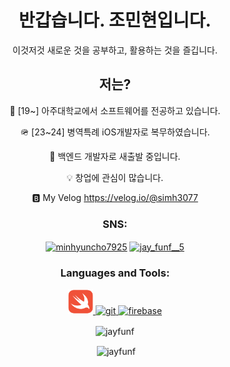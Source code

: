 <div align="center">
    <h1 align="center">반갑습니다. 조민현입니다.</h1>
  
이것저것 새로운 것을 공부하고, 활용하는 것을 즐깁니다.
  
   <h2 align="center">저는?</h2>
  
  🏫 [19~] 아주대학교에서 소프트웨어를 전공하고 있습니다.
  
  🪖 [23~24] 병역특례 iOS개발자로 복무하였습니다.
  
  🌱 백엔드 개발자로 새출발 중입니다.
  
  💡 창업에 관심이 많습니다.

  🅱️ My Velog https://velog.io/@simh3077
    <h3 align="center">SNS:</h3>
    <p align="center">
        <a href="https://fb.com/minhyuncho7925" target="blank"><img align="center"
                src="https://raw.githubusercontent.com/rahuldkjain/github-profile-readme-generator/master/src/images/icons/Social/facebook.svg"
                alt="minhyuncho7925" height="30" width="40" /></a>
        <a href="https://www.instagram.com/_jayfxnf/" target="blank"><img align="center"
                src="https://raw.githubusercontent.com/rahuldkjain/github-profile-readme-generator/master/src/images/icons/Social/instagram.svg"
                alt="jay_funf__5" height="30" width="40" /></a>
    </p>

<h3 align="center">Languages and Tools:</h3>
<p align="center"> 
<!--      <a href="https://www.w3schools.com/cpp/" target="_blank" rel="noreferrer"> <img src="https://raw.githubusercontent.com/devicons/devicon/master/icons/cplusplus/cplusplus-original.svg" alt="cplusplus" width="40" height="40"/> </a>  -->
    <a href="https://developer.apple.com/swift/" target="_blank" rel="noreferrer"> <img src="https://raw.githubusercontent.com/devicons/devicon/master/icons/swift/swift-original.svg" alt="swift" width="40" height="40"/> </a> 
    <a href="https://git-scm.com/" target="_blank" rel="noreferrer"> <img src="https://www.vectorlogo.zone/logos/git-scm/git-scm-icon.svg" alt="git" width="40" height="40"/> </a>
    <a href="https://firebase.google.com/" target="_blank" rel="noreferrer"> <img src="https://www.vectorlogo.zone/logos/firebase/firebase-icon.svg" alt="firebase" width="40" height="40"/> </a>  
</p>

<p><img align="center" src="https://github-readme-stats.vercel.app/api/top-langs?username=jayfunf&show_icons=true&locale=en&layout=compact" alt="jayfunf" /></p>
<p>&nbsp;<img align="center" src="https://github-readme-stats.vercel.app/api?username=jayfunf&show_icons=true&locale=en" alt="jayfunf" /></p>
</div>
